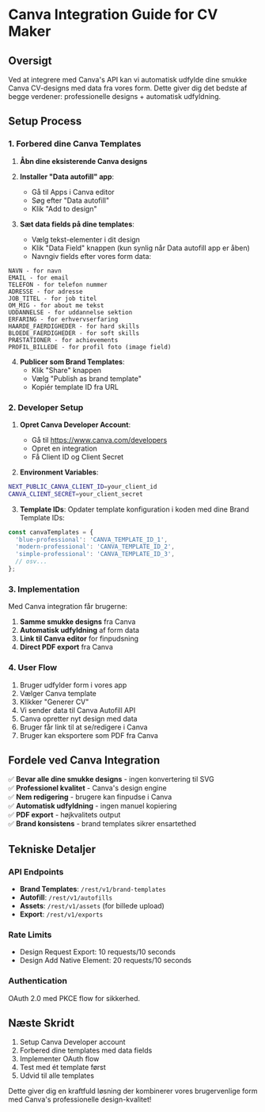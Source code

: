 # Canva Integration Guide for CV Maker

## Oversigt

Ved at integrere med Canva's API kan vi automatisk udfylde dine smukke Canva CV-designs med data fra vores form. Dette giver dig det bedste af begge verdener: professionelle designs + automatisk udfyldning.

## Setup Process

### 1. Forbered dine Canva Templates

1. **Åbn dine eksisterende Canva designs**
2. **Installer "Data autofill" app**:
   - Gå til Apps i Canva editor
   - Søg efter "Data autofill" 
   - Klik "Add to design"

3. **Sæt data fields på dine templates**:
   - Vælg tekst-elementer i dit design
   - Klik "Data Field" knappen (kun synlig når Data autofill app er åben)
   - Navngiv fields efter vores form data:

```
NAVN - for navn
EMAIL - for email  
TELEFON - for telefon nummer
ADRESSE - for adresse
JOB_TITEL - for job titel
OM_MIG - for about me tekst
UDDANNELSE - for uddannelse sektion
ERFARING - for erhvervserfaring
HAARDE_FAERDIGHEDER - for hard skills
BLOEDE_FAERDIGHEDER - for soft skills
PRÆSTATIONER - for achievements
PROFIL_BILLEDE - for profil foto (image field)
```

4. **Publicer som Brand Templates**:
   - Klik "Share" knappen
   - Vælg "Publish as brand template"
   - Kopiér template ID fra URL

### 2. Developer Setup

1. **Opret Canva Developer Account**:
   - Gå til https://www.canva.com/developers
   - Opret en integration
   - Få Client ID og Client Secret

2. **Environment Variables**:
```bash
NEXT_PUBLIC_CANVA_CLIENT_ID=your_client_id
CANVA_CLIENT_SECRET=your_client_secret
```

3. **Template IDs**:
Opdater template konfiguration i koden med dine Brand Template IDs:

```typescript
const canvaTemplates = {
  'blue-professional': 'CANVA_TEMPLATE_ID_1',
  'modern-professional': 'CANVA_TEMPLATE_ID_2',
  'simple-professional': 'CANVA_TEMPLATE_ID_3',
  // osv...
};
```

### 3. Implementation

Med Canva integration får brugerne:

1. **Samme smukke designs** fra Canva
2. **Automatisk udfyldning** af form data
3. **Link til Canva editor** for finpudsning
4. **Direct PDF export** fra Canva

### 4. User Flow

1. Bruger udfylder form i vores app
2. Vælger Canva template
3. Klikker "Generer CV"
4. Vi sender data til Canva Autofill API
5. Canva opretter nyt design med data
6. Bruger får link til at se/redigere i Canva
7. Bruger kan eksportere som PDF fra Canva

## Fordele ved Canva Integration

✅ **Bevar alle dine smukke designs** - ingen konvertering til SVG  
✅ **Professionel kvalitet** - Canva's design engine  
✅ **Nem redigering** - brugere kan finpudse i Canva  
✅ **Automatisk udfyldning** - ingen manuel kopiering  
✅ **PDF export** - højkvalitets output  
✅ **Brand konsistens** - brand templates sikrer ensartethed  

## Tekniske Detaljer

### API Endpoints
- **Brand Templates**: `/rest/v1/brand-templates`
- **Autofill**: `/rest/v1/autofills`  
- **Assets**: `/rest/v1/assets` (for billede upload)
- **Export**: `/rest/v1/exports`

### Rate Limits
- Design Request Export: 10 requests/10 seconds
- Design Add Native Element: 20 requests/10 seconds

### Authentication
OAuth 2.0 med PKCE flow for sikkerhed.

## Næste Skridt

1. Setup Canva Developer account
2. Forbered dine templates med data fields
3. Implementer OAuth flow
4. Test med ét template først
5. Udvid til alle templates

Dette giver dig en kraftfuld løsning der kombinerer vores brugervenlige form med Canva's professionelle design-kvalitet! 